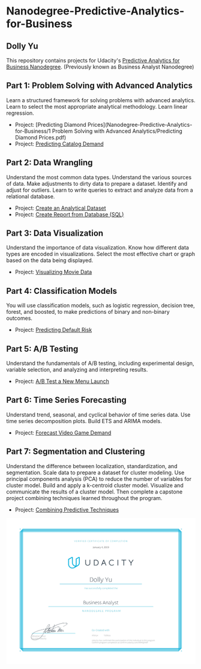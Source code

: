 # Nanodegree-Predictive-Analytics-for-Business
## Dolly Yu 
This repository contains projects for Udacity's [Predictive Analytics for Business Nanodegree](https://www.udacity.com/course/predictive-analytics-for-business-nanodegree--nd008). (Previously known as Business Analyst Nanodegree)
## Part 1: Problem Solving with Advanced Analytics
Learn a structured framework for solving problems with advanced analytics. Learn to select the most appropriate analytical methodology. Learn linear regression.

- Project: [Predicting Diamond Prices](Nanodegree-Predictive-Analytics-for-Business/1 Problem Solving with Advanced Analytics/Predicting Diamond Prices.pdf)
- Project: [Predicting Catalog Demand](https://github.com/yudolly/Nanodegree-Predictive-Analytics-for-Business/blob/master/Predicting%20Catalog%20Demand.pdf)

## Part 2: Data Wrangling
Understand the most common data types. Understand the various sources of data. Make adjustments to dirty data to prepare a dataset. Identify and adjust for outliers. Learn to write queries to extract and analyze data from a relational database.

- Project: [Create an Analytical Dataset](https://github.com/yudolly/Nanodegree-Predictive-Analytics-for-Business/blob/master/Create%20an%20Analytical%20Dataset.pdf)
- Project: [Create Report from Database (SQL)](https://github.com/yudolly/Nanodegree-Predictive-Analytics-for-Business/blob/master/Create%20Reports%20from%20a%20Database.pdf)

## Part 3: Data Visualization 
Understand the importance of data visualization. Know how different data types are encoded in visualizations. Select the most effective chart or graph based on the data being displayed.

- Project: [Visualizing Movie Data]()

## Part 4: Classification Models
You will use classification models, such as logistic regression, decision tree, forest, and boosted, to make predictions of binary and non-binary outcomes.

- Project: [Predicting Default Risk]()

## Part 5: A/B Testing
Understand the fundamentals of A/B testing, including experimental design, variable selection, and analyzing and interpreting results.

- Project: [A/B Test a New Menu Launch]()

## Part 6: Time Series Forecasting
Understand trend, seasonal, and cyclical behavior of time series data. Use time series decomposition plots. Build ETS and ARIMA models.

- Project: [Forecast Video Game Demand]()

## Part 7: Segmentation and Clustering
Understand the difference between localization, standardization, and segmentation. Scale data to prepare a dataset for cluster modeling. Use principal components analysis (PCA) to reduce the number of variables for cluster model. Build and apply a k-centroid cluster model. Visualize and communicate the results of a cluster model. Then complete a capstone project combining techniques learned throughout the program.

- Project: [Combining Predictive Techniques]()

![Image description](https://github.com/yudolly/Nanodegree-Predictive-Analytics-for-Business/blob/master/Business%20Analyst%20Udacity%20Certificate.jpg)
